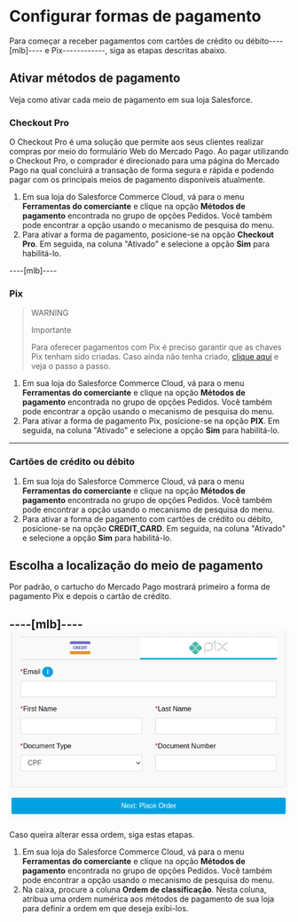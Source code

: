 # Configurar formas de pagamento

Para começar a receber pagamentos com cartões de crédito ou débito----[mlb]---- e Pix------------, siga as etapas descritas abaixo.

## Ativar métodos de pagamento

Veja como ativar cada meio de pagamento em sua loja Salesforce.

### Checkout Pro

O Checkout Pro é uma solução que permite aos seus clientes realizar compras por meio do formulário Web do Mercado Pago. Ao pagar utilizando o Checkout Pro, o comprador é direcionado para uma página do Mercado Pago na qual concluirá a transação de forma segura e rápida e podendo pagar com os principais meios de pagamento disponíveis atualmente.

1. Em sua loja do Salesforce Commerce Cloud, vá para o menu **Ferramentas do comerciante** e clique na opção **Métodos de pagamento** encontrada no grupo de opções Pedidos. Você também pode encontrar a opção usando o mecanismo de pesquisa do menu.
2. Para ativar a forma de pagamento, posicione-se na opção **Checkout Pro**. Em seguida, na coluna "Ativado" e selecione a opção **Sim** para habilitá-lo.

----[mlb]----
### Pix

> WARNING
>
> Importante
>
> Para oferecer pagamentos com Pix é preciso garantir que as chaves Pix tenham sido criadas. Caso ainda não tenha criado, [clique aqui](https://www.youtube.com/watch?v=60tApKYVnkA) e veja o passo a passo.

1. Em sua loja do Salesforce Commerce Cloud, vá para o menu **Ferramentas do comerciante** e clique na opção **Métodos de pagamento** encontrada no grupo de opções Pedidos. Você também pode encontrar a opção usando o mecanismo de pesquisa do menu.
2. Para ativar a forma de pagamento Pix, posicione-se na opção **PIX**. Em seguida, na coluna "Ativado" e selecione a opção **Sim** para habilitá-lo.
------------

### Cartões de crédito ou débito

1. Em sua loja do Salesforce Commerce Cloud, vá para o menu **Ferramentas do comerciante** e clique na opção **Métodos de pagamento** encontrada no grupo de opções Pedidos. Você também pode encontrar a opção usando o mecanismo de pesquisa do menu.
2. Para ativar a forma de pagamento com cartões de crédito ou débito, posicione-se na opção **CREDIT_CARD**. Em seguida, na coluna "Ativado" e selecione a opção **Sim** para habilitá-lo.

## Escolha a localização do meio de pagamento

Por padrão, o cartucho do Mercado Pago mostrará primeiro a forma de pagamento Pix e depois o cartão de crédito. 

----[mlb]----
![payment-methods](/images/salesforce/payment-methods.png)
------------

Caso queira alterar essa ordem, siga estas etapas.

1. Em sua loja do Salesforce Commerce Cloud, vá para o menu **Ferramentas do comerciante** e clique na opção **Métodos de pagamento** encontrada no grupo de opções Pedidos. Você também pode encontrar a opção usando o mecanismo de pesquisa do menu.
2. Na caixa, procure a coluna **Ordem de classificação**. Nesta coluna, atribua uma ordem numérica aos métodos de pagamento de sua loja para definir a ordem em que deseja exibi-los.